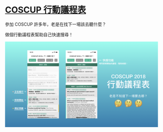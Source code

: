 [COSCUP 行動議程表](https://dannvix.github.io/COSCUP_Agenda/)
=================

參加 COSCUP 許多年，老是在找下一場該去聽什麼？

做個行動議程表幫助自己快速搜尋！

![screenshot](screenshot.png?raw=true)
